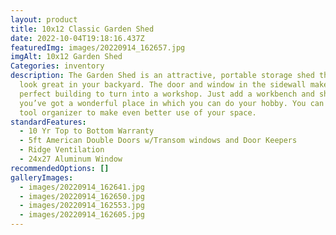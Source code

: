 ```yaml
---
layout: product
title: 10x12 Classic Garden Shed
date: 2022-10-04T19:18:16.437Z
featuredImg: images/20220914_162657.jpg
imgAlt: 10x12 Garden Shed
Categories: inventory
description: The Garden Shed is an attractive, portable storage shed that will
  look great in your backyard. The door and window in the sidewall makes it a
  perfect building to turn into a workshop. Just add a workbench and shelves and
  you’ve got a wonderful place in which you can do your hobby. You can add a
  tool organizer to make even better use of your space.
standardFeatures:
  - 10 Yr Top to Bottom Warranty
  - 5ft American Double Doors w/Transom windows and Door Keepers
  - Ridge Ventilation
  - 24x27 Aluminum Window
recommendedOptions: []
galleryImages:
  - images/20220914_162641.jpg
  - images/20220914_162650.jpg
  - images/20220914_162553.jpg
  - images/20220914_162605.jpg
---
```

